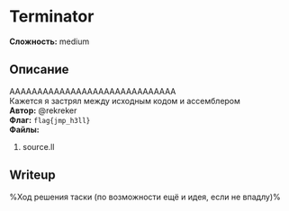 # Terminator
**Сложность:** medium
## Описание
АААААААААААААААААААААААААААААА<br>
Кажется я застрял между исходным кодом и ассемблером<br>
**Автор:** @rekreker<br>
**Флаг:** `flag{jmp_h3ll}`<br>
**Файлы:**
1) source.ll
## Writeup
%Ход решения таски (по возможности ещё и идея, если не впадлу)%

